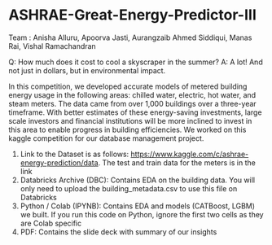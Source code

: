 # ASHRAE-Great-Energy-Predictor-III

Team : Anisha Alluru, Apoorva Jasti, Aurangzaib Ahmed Siddiqui, Manas Rai, Vishal Ramachandran

Q: How much does it cost to cool a skyscraper in the summer?
A: A lot! And not just in dollars, but in environmental impact.

In this competition, we developed accurate models of metered building energy usage in the following areas: chilled water, electric, hot water, and steam meters. The data came from over 1,000 buildings over a three-year timeframe. With better estimates of these energy-saving investments, large scale investors and financial institutions will be more inclined to invest in this area to enable progress in building efficiencies. We worked on this kaggle competition for our database management project. 

1. Link to the Dataset is as follows: https://www.kaggle.com/c/ashrae-energy-prediction/data. The test and train data for the meters is in the link
2. Databricks Archive (DBC): Contains EDA on the building data. You will only need to upload the building_metadata.csv to use this file on Databricks
3. Python / Colab (IPYNB): Contains EDA and models (CATBoost, LGBM) we built. If you run this code on Python, ignore the first two cells as they are Colab specific
4. PDF: Contains the slide deck with summary of our insights
